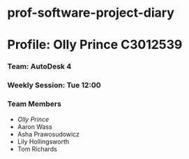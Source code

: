 # prof-software-project-diary
# Profile: Olly Prince C3012539

### Team: AutoDesk 4

### Weekly Session: Tue 12:00

### Team Members
- *Olly Prince*
- Aaron Wass
- Asha Prawosudowicz
- Lily Hollingsworth
- Tom Richards 
